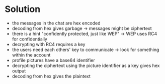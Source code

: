 # Solution
<!-- optionally include any relevant solution files in this folder -->

- the messages in the chat are hex encoded
- decoding from hex gives garbage -> messages might be ciphertext
- there is a hint "confidently protected, just like WEP" -> WEP uses RC4 for confidentially
- decrypting with RC4 requires a key
- the users need each others' key to communicate -> look for something within the account
- profile pictures have a base64 identifier
- decrypting the ciphertext using the picture identifier as a key gives hex output
- decoding from hex gives the plaintext